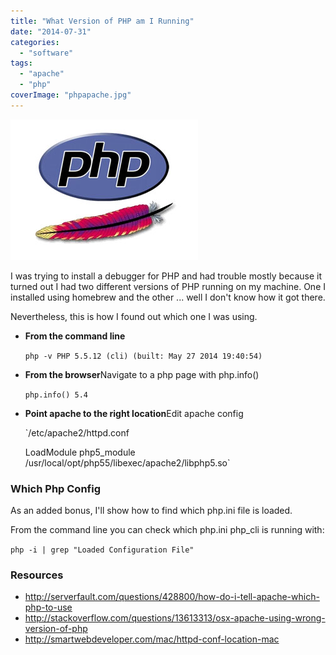 ```yaml
---
title: "What Version of PHP am I Running"
date: "2014-07-31"
categories: 
  - "software"
tags: 
  - "apache"
  - "php"
coverImage: "phpapache.jpg"
---
```


[![phpapache](images/phpapache.jpg)](https://briglamoreaux.files.wordpress.com/2014/07/phpapache.jpg)

I was trying to install a debugger for PHP and had trouble mostly because it turned out I had two different versions of PHP running on my machine. One I installed using homebrew and the other ... well I don't know how it got there.

Nevertheless, this is how I found out which one I was using.

- **From the command line**
    
    `php -v PHP 5.5.12 (cli) (built: May 27 2014 19:40:54)`
    
- **From the browser**Navigate to a php page with php.info()
    
    `php.info() 5.4`
    
- **Point apache to the right location**Edit apache config
    
    `/etc/apache2/httpd.conf
    
    LoadModule php5\_module /usr/local/opt/php55/libexec/apache2/libphp5.so`
    

### Which Php Config

As an added bonus, I'll show how to find which php.ini file is loaded.

From the command line you can check which php.ini php\_cli is running with:

`php -i | grep "Loaded Configuration File"`

### Resources

- http://serverfault.com/questions/428800/how-do-i-tell-apache-which-php-to-use
- http://stackoverflow.com/questions/13613313/osx-apache-using-wrong-version-of-php
- http://smartwebdeveloper.com/mac/httpd-conf-location-mac
